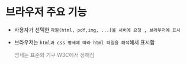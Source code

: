 브라우저 주요 기능
=================

- 사용자가 선택한 `자원(html, pdf,img, ...)을 서버에 요청 , 브라우저에 표시`

- 브라우저는 `html과 css 명세에 따라 html 파일을 해석`해서 표시함

  <span style="color:#808080">명세는 표준화 기구 W3C에서 정해짐 </span>

